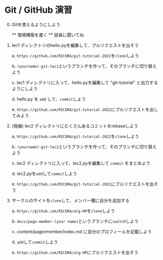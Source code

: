 # Git / GitHub 演習

0. Gitを使えるようにしよう
  
   ** 環境構築を書く **
   部員に聞いてね

1. lec1 ディレクトリのhello.pyを編集して、プルリクエストを出そう

   a. `https://github.com/RICORA/git-tutorial-2022`を`clone`しよう

   b. `(yourname)-git-lec1`というブランチを作って、そのブランチに切り替えよう
   
   c. lec1 ディレクトリに入って、hello.pyを編集して "git-tutorial" と出力するようにしよう 

   d. hello.py を `add` して、`commit`しよう

   e. `https://github.com/RICORA/git-tutorial-2022`にプルリクエストを出してみよう

2. (発展) lec2 ディレクトリにたくさんあるコミットをrebaseしよう
  
   a. `https://github.com/RICORA/git-tutorial-2022`を`clone`しよう

   b. `(yourname)-git-lec2`というブランチを作って、そのブランチに切り替えよう

   c. lec2 ディレクトリに入って、lec2.pyを編集して `commit` をまとめよう

   d. lec2.pyを`add`して`commit`しよう 

   e. `https://github.com/RICORA/git-tutorial-2022`にプルリクエストを出そう

3. サークルのサイトを`clone`して、メンバー欄に自分を追加する

   a. `https://github.com/RICORA/alg-HP`を`clone`しよう

   b. `docs/page-member-(your name)`というブランチに`switch`しよう

   c. content/page/member/index.md に自分のプロフィールを記載しよう

   d. `add`して`commit`しよう

   e. `https://github.com/RICORA/alg-HP`にプルリクエストを出そう
